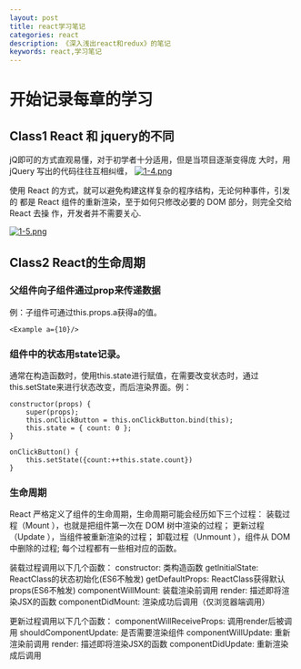 ```yaml
---
layout: post
title: react学习笔记
categories: react
description: 《深入浅出react和redux》的笔记
keywords: react,学习笔记
---
```

# 开始记录每章的学习

## Class1 React 和 jquery的不同

jQ即可的方式直观易懂，对于初学者十分适用，但是当项目逐渐变得庞
大时，用 jQuery 写出的代码往往互相纠缠，
[![1-4.png](https://i.loli.net/2018/05/17/5afd573fe55ef.png)](https://i.loli.net/2018/05/17/5afd573fe55ef.png)

使用 React 的方式，就可以避免构建这样复杂的程序结构，无论何种事件，引发的
都是 React 组件的重新渲染，至于如何只修改必要的 DOM 部分，则完全交给 React 去操
作，开发者并不需要关心.

[![1-5.png](https://i.loli.net/2018/05/17/5afd577ba4fe2.png)](https://i.loli.net/2018/05/17/5afd577ba4fe2.png)

## Class2 React的生命周期

### 父组件向子组件通过prop来传递数据

例：子组件可通过this.props.a获得a的值。

```React
<Example a={10}/>
```

### 组件中的状态用state记录。

通常在构造函数时，使用this.state进行赋值，在需要改变状态时，通过this.setState来进行状态改变，而后渲染界面。例：

```React
constructor(props) {
    super(props);
    this.onClickButton = this.onClickButton.bind(this);
    this.state = { count: 0 };
}

onClickButton() {
    this.setState({count:++this.state.count})
}
```

### 生命周期

React 严格定义了组件的生命周期，生命周期可能会经历如下三个过程：
装载过程（Mount ），也就是把组件第一次在 DOM 树中渲染的过程；
更新过程（Update ），当组件被重新渲染的过程；
卸载过程（Unmount ），组件从 DOM 中删除的过程;
每个过程都有一些相对应的函数。

装载过程调用以下几个函数：
constructor: 类构造函数
getlnitialState: ReactClass的状态初始化(ES6不触发)
getDefaultProps: ReactClass获得默认props(ES6不触发)
componentWillMount: 装载渲染前调用
render: 描述即将渲染JSX的函数
componentDidMount: 渲染成功后调用（仅浏览器端调用）

更新过程调用以下几个函数：
componentWillReceiveProps: 调用render后被调用
shouldComponentUpdate: 是否需要渲染组件
componentWillUpdate: 重新渲染前调用
render: 描述即将渲染JSX的函数
componentDidUpdate: 重新渲染成后调用